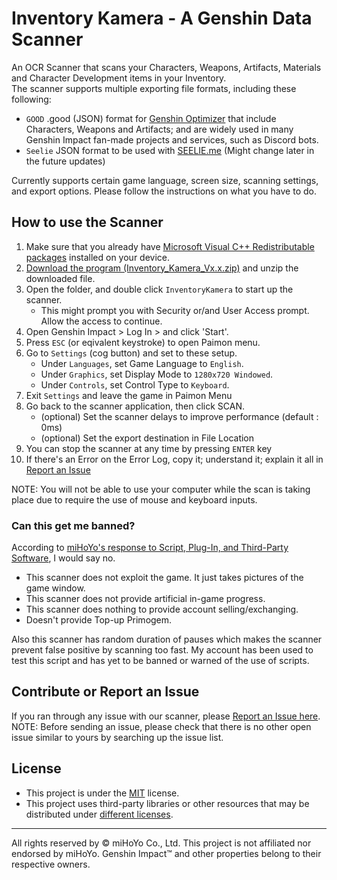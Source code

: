 # Inventory Kamera - A Genshin Data Scanner
An OCR Scanner that scans your Characters, Weapons, Artifacts, Materials and Character Development items in your Inventory.</br>
The scanner supports multiple exporting file formats, including these following:

- `GOOD` .good (JSON) format for [Genshin Optimizer](https://frzyc.github.io/genshin-optimizer/#/) that include Characters, Weapons and Artifacts; and are widely used in many Genshin Impact fan-made projects and services, such as Discord bots.
- `Seelie` JSON format to be used with [SEELIE.me](https://seelie.inmagi.com/) (Might change later in the future updates)

Currently supports certain game language, screen size, scanning settings, and export options. Please follow the instructions on what you have to do.


## How to use the Scanner
1. Make sure that you already have [Microsoft Visual C++ Redistributable packages](https://docs.microsoft.com/en-us/cpp/windows/latest-supported-vc-redist?view=msvc-170#visual-studio-2015-2017-2019-and-2022) installed on your device.
2. [Download the program (Inventory_Kamera_Vx.x.zip)](https://github.com/Andrewthe13th/Inventory_Kamera/releases/latest) and unzip the downloaded file.
3. Open the folder, and double click `InventoryKamera` to start up the scanner.
    - This might prompt you with Security or/and User Access prompt. Allow the access to continue.
4. Open Genshin Impact > Log In > and click 'Start'. 
5. Press `ESC` (or eqivalent keystroke) to open Paimon menu.
6. Go to `Settings` (cog button) and set to these setup.
   - Under `Languages`, set Game Language to `English`.
   - Under `Graphics`, set Display Mode to `1280x720 Windowed`.
   - Under `Controls`, set Control Type to `Keyboard`.
7. Exit `Settings` and leave the game in Paimon Menu
8. Go back to the scanner application, then click SCAN.
   - (optional) Set the scanner delays to improve performance (default : 0ms)
   - (optional) Set the export destination in File Location
9. You can stop the scanner at any time by pressing `ENTER` key
10. If there's an Error on the Error Log, copy it; understand it; explain it all in [Report an Issue](https://github.com/Andrewthe13th/Inventory_Kamera/issues)

NOTE: You will not be able to use your computer while the scan is taking place due to require the use of mouse and keyboard inputs.


### Can this get me banned?
 According to [miHoYo's response to Script, Plug-In, and Third-Party Software](https://genshin.mihoyo.com/en/news/detail/5763), I would say no. 
- This scanner does not exploit the game. It just takes pictures of the game window.
- This scanner does not provide artificial in-game progress.
- This scanner does nothing to provide account selling/exchanging.
- Doesn't provide Top-up Primogem. 

Also this scanner has random duration of pauses which makes the scanner prevent false positive by scanning too fast.
My account has been used to test this script and has yet to be banned or warned of the use of scripts. 

## Contribute or Report an Issue
If you ran through any issue with our scanner, please [Report an Issue here](https://github.com/Andrewthe13th/Inventory_Kamera/issues). 
NOTE: Before sending an issue, please check that there is no other open issue similar to yours by searching up the issue list.

## License
* This project is under the [MIT](LICENSE.md) license.
* This project uses third-party libraries or other resources that may be
distributed under [different licenses](THIRD-PARTY-NOTICES.md).

---

All rights reserved by © miHoYo Co., Ltd. This project is not affiliated nor endorsed by miHoYo. Genshin Impact™ and other properties belong to their respective owners.
